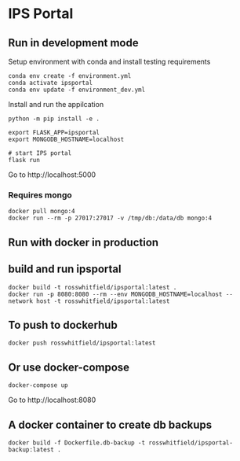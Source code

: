 # IPS Portal

## Run in development mode

Setup environment with conda and install testing requirements

```shell
conda env create -f environment.yml
conda activate ipsportal
conda env update -f environment_dev.yml
```

Install and run the appilcation

```shell
python -m pip install -e .

export FLASK_APP=ipsportal
export MONGODB_HOSTNAME=localhost

# start IPS portal
flask run
```

Go to http://localhost:5000

### Requires mongo

```shell
docker pull mongo:4
docker run --rm -p 27017:27017 -v /tmp/db:/data/db mongo:4
```

## Run with docker in production

## build and run ipsportal

```shell
docker build -t rosswhitfield/ipsportal:latest .
docker run -p 8080:8080 --rm --env MONGODB_HOSTNAME=localhost --network host -t rosswhitfield/ipsportal:latest
```

## To push to dockerhub

```shell
docker push rosswhitfield/ipsportal:latest
```

## Or use docker-compose

```shell
docker-compose up
```

Go to http://localhost:8080

## A docker container to create db backups

```
docker build -f Dockerfile.db-backup -t rosswhitfield/ipsportal-backup:latest .
```
